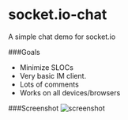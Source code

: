 socket.io-chat
==============

A simple chat demo for socket.io

###Goals
 - Minimize SLOCs
 - Very basic IM client.
 - Lots of comments
 - Works on all devices/browsers

###Screenshot
![screenshot](https://raw.github.com/grant/socket.io-chat/master/screenshot.png)
